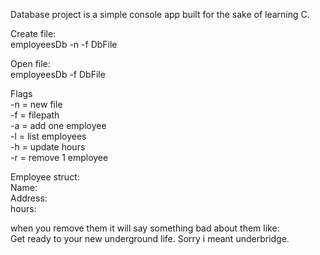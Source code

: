 Database project is a simple console app built for the sake of learning C.

Create file: <br>
employeesDb -n -f DbFile

Open file: <br>
employeesDb -f DbFile

Flags <br>
-n = new file <br>
-f = filepath <br>
-a = add one employee <br>
-l = list employees <br>
-h = update hours <br>
-r = remove 1 employee <br>

Employee struct: <br>
Name: <br>
Address: <br>
hours: <br>

when you remove them it will say something bad about them like: <br>
Get ready to your new underground life. Sorry i meant underbridge.
